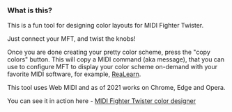 ### What is this?

This is a fun tool for designing color layouts for MIDI Fighter Twister.

Just connect your MFT, and twist the knobs!

Once you are done creating your pretty color scheme, press the "copy colors" button. This will copy a MIDI command (aka message), that you can use to configure MFT to display your color scheme on-demand with your favorite MIDI software, for example, [ReaLearn](https://www.helgoboss.org/projects/realearn/ "By Helgoboss").

This tool uses Web MIDI and as of 2021 works on Chrome, Edge and Opera.

You can see it in action here - [MIDI Fighter Twister color designer](https://github.com/stereokai/midi-fighter-twister-color-designer "See it in action!")
